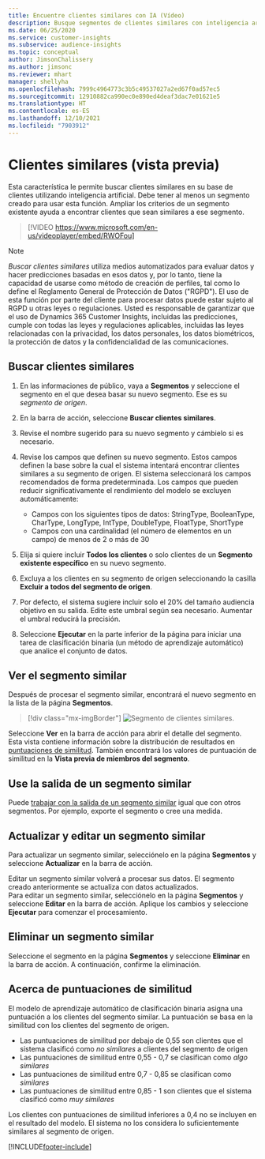 ```yaml
---
title: Encuentre clientes similares con IA (Vídeo)
description: Busque segmentos de clientes similares con inteligencia artificial.
ms.date: 06/25/2020
ms.service: customer-insights
ms.subservice: audience-insights
ms.topic: conceptual
author: JimsonChalissery
ms.author: jimsonc
ms.reviewer: mhart
manager: shellyha
ms.openlocfilehash: 7999c4964773c3b5c49537027a2ed67f0ad57ec5
ms.sourcegitcommit: 12910882ca990ec0e890ed4deaf3dac7e01621e5
ms.translationtype: HT
ms.contentlocale: es-ES
ms.lasthandoff: 12/10/2021
ms.locfileid: "7903912"
---
```

# <a name="similar-customers-preview"></a>Clientes similares (vista previa)

Esta característica le permite buscar clientes similares en su base de clientes utilizando inteligencia artificial. Debe tener al menos un segmento creado para usar esta función. Ampliar los criterios de un segmento existente ayuda a encontrar clientes que sean similares a ese segmento.

> [!VIDEO https://www.microsoft.com/en-us/videoplayer/embed/RWOFou]

> [!NOTE]
> *Buscar clientes similares* utiliza medios automatizados para evaluar datos y hacer predicciones basadas en esos datos y, por lo tanto, tiene la capacidad de usarse como método de creación de perfiles, tal como lo define el Reglamento General de Protección de Datos ("RGPD"). El uso de esta función por parte del cliente para procesar datos puede estar sujeto al RGPD u otras leyes o regulaciones. Usted es responsable de garantizar que el uso de Dynamics 365 Customer Insights, incluidas las predicciones, cumple con todas las leyes y regulaciones aplicables, incluidas las leyes relacionadas con la privacidad, los datos personales, los datos biométricos, la protección de datos y la confidencialidad de las comunicaciones.

## <a name="finding-similar-customers"></a>Buscar clientes similares

1. En las informaciones de público, vaya a **Segmentos** y seleccione el segmento en el que desea basar su nuevo segmento. Ese es su *segmento de origen*.

1. En la barra de acción, seleccione **Buscar clientes similares**.

1. Revise el nombre sugerido para su nuevo segmento y cámbielo si es necesario.

1. Revise los campos que definen su nuevo segmento. Estos campos definen la base sobre la cual el sistema intentará encontrar clientes similares a su segmento de origen. El sistema seleccionará los campos recomendados de forma predeterminada.
  Los campos que pueden reducir significativamente el rendimiento del modelo se excluyen automáticamente:
  
   - Campos con los siguientes tipos de datos: StringType, BooleanType, CharType, LongType, IntType, DoubleType, FloatType, ShortType
   - Campos con una cardinalidad (el número de elementos en un campo) de menos de 2 o más de 30

1. Elija si quiere incluir **Todos los clientes** o solo clientes de un **Segmento existente específico** en su nuevo segmento.

1. Excluya a los clientes en su segmento de origen seleccionando la casilla **Excluir a todos del segmento de origen**.

1. Por defecto, el sistema sugiere incluir solo el 20% del tamaño audiencia objetivo en su salida. Edite este umbral según sea necesario. Aumentar el umbral reducirá la precisión.

1. Seleccione **Ejecutar** en la parte inferior de la página para iniciar una tarea de clasificación binaria (un método de aprendizaje automático) que analice el conjunto de datos.

## <a name="view-the-similar-segment"></a>Ver el segmento similar

Después de procesar el segmento similar, encontrará el nuevo segmento en la lista de la página **Segmentos**.

> [!div class="mx-imgBorder"]
> ![Segmento de clientes similares.](media/expanded-segment.png "Segmento de clientes similares")

Seleccione **Ver** en la barra de acción para abrir el detalle del segmento. Esta vista contiene información sobre la distribución de resultados en [puntuaciones de similitud](#about-similarity-scores). También encontrará los valores de puntuación de similitud en la **Vista previa de miembros del segmento**.

## <a name="use-the-output-of-a-similar-segment"></a>Use la salida de un segmento similar

Puede [trabajar con la salida de un segmento similar](segments.md) igual que con otros segmentos. Por ejemplo, exporte el segmento o cree una medida.

## <a name="refresh-and-edit-a-similar-segment"></a>Actualizar y editar un segmento similar

Para actualizar un segmento similar, selecciónelo en la página **Segmentos** y seleccione **Actualizar** en la barra de acción.

Editar un segmento similar volverá a procesar sus datos. El segmento creado anteriormente se actualiza con datos actualizados.    
Para editar un segmento similar, selecciónelo en la página **Segmentos** y seleccione **Editar** en la barra de acción. Aplique los cambios y seleccione **Ejecutar** para comenzar el procesamiento.

## <a name="delete-a-similar-segment"></a>Eliminar un segmento similar

Seleccione el segmento en la página **Segmentos** y seleccione **Eliminar** en la barra de acción. A continuación, confirme la eliminación.

## <a name="about-similarity-scores"></a>Acerca de puntuaciones de similitud

El modelo de aprendizaje automático de clasificación binaria asigna una puntuación a los clientes del segmento similar. La puntuación se basa en la similitud con los clientes del segmento de origen.

- Las puntuaciones de similitud por debajo de 0,55 son clientes que el sistema clasificó como *no similares* a clientes del segmento de origen
- Las puntuaciones de similitud entre 0,55 - 0,7 se clasifican como *algo similares*
- Las puntuaciones de similitud entre 0,7 - 0,85 se clasifican como *similares*
- Las puntuaciones de similitud entre 0,85 - 1 son clientes que el sistema clasificó como *muy similares*

Los clientes con puntuaciones de similitud inferiores a 0,4 no se incluyen en el resultado del modelo. El sistema no los considera lo suficientemente similares al segmento de origen.


[!INCLUDE[footer-include](../includes/footer-banner.md)]